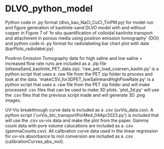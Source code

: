 # DLVO_python_model
Python code in .py format (dlvo_kao_NaCl_CuCl_TinPM.py) for model run and figure generation of kaolinite-sand DLVO model with and without copper in Figure 7 of 'In situ quantification of colloidal kaolinite transport and attachment in porous media using positron emission tomography' (DOI) and python code in .py format for radiolabeling bar chart plot with data (barPlots_radiolabel.py)

Positron Emission Tomography data for high saline and low saline + increased flow rate runs are included as a .zip file (ottawaSand_kaolinite_PET_data.zip). 'raw_pet_load_coarsen_kaolin.py' is a python script that uses a .raw file from the PET zip folder to process and look at the data. 'makeCSV_for3DPET_lowSalineandHighFlowRate.py' is a python script that uses a .raw file from the PET zip folder and will make processed .csv files that can be used to make 3D plots. 'plot_3d.py' will use the .csv files that the previous script made and will generate 3D .png images. 

UV-Vis breakthrough curve data is included as a .csv (uvVis_data.csv). A python script ('uvVis_btc_transportPorMed_04Apr2023.py') is included that will use the .csv uv-vis data and make the plot from the paper. Gamma count data with pore volume calucations are included as a .csv (gammaCounts.csv). All calibration curve data used in the linear regression for uv-vis absorbance to mol conversion are included as a .csv (calibrationCurves_abs_mol).
